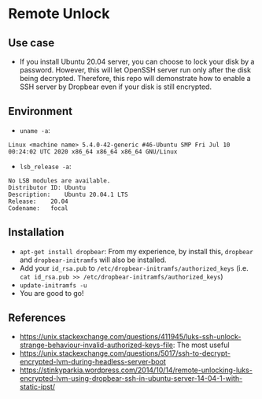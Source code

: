 # Remote Unlock

## Use case
* If you install Ubuntu 20.04 server, you can choose to lock your disk by a password. However, this will let OpenSSH server run only after the disk being decrypted. Therefore, this repo will demonstrate how to enable a SSH server by Dropbear even if your disk is still encrypted.

## Environment
* `uname -a`:
```
Linux <machine name> 5.4.0-42-generic #46-Ubuntu SMP Fri Jul 10 00:24:02 UTC 2020 x86_64 x86_64 x86_64 GNU/Linux
```
* `lsb_release -a`:
```
No LSB modules are available.
Distributor ID:	Ubuntu
Description:	Ubuntu 20.04.1 LTS
Release:	20.04
Codename:	focal
```

## Installation
* `apt-get install dropbear`: From my experience, by install this, `dropbear` and `dropbear-initramfs` will also be installed.
* Add your `id_rsa.pub` to `/etc/dropbear-initramfs/authorized_keys` (i.e. `cat id_rsa.pub >> /etc/dropbear-initramfs/authorized_keys`)
* `update-initramfs -u`
* You are good to go!

## References
* <https://unix.stackexchange.com/questions/411945/luks-ssh-unlock-strange-behaviour-invalid-authorized-keys-file>: The most useful
* <https://unix.stackexchange.com/questions/5017/ssh-to-decrypt-encrypted-lvm-during-headless-server-boot>
* <https://stinkyparkia.wordpress.com/2014/10/14/remote-unlocking-luks-encrypted-lvm-using-dropbear-ssh-in-ubuntu-server-14-04-1-with-static-ipst/>
